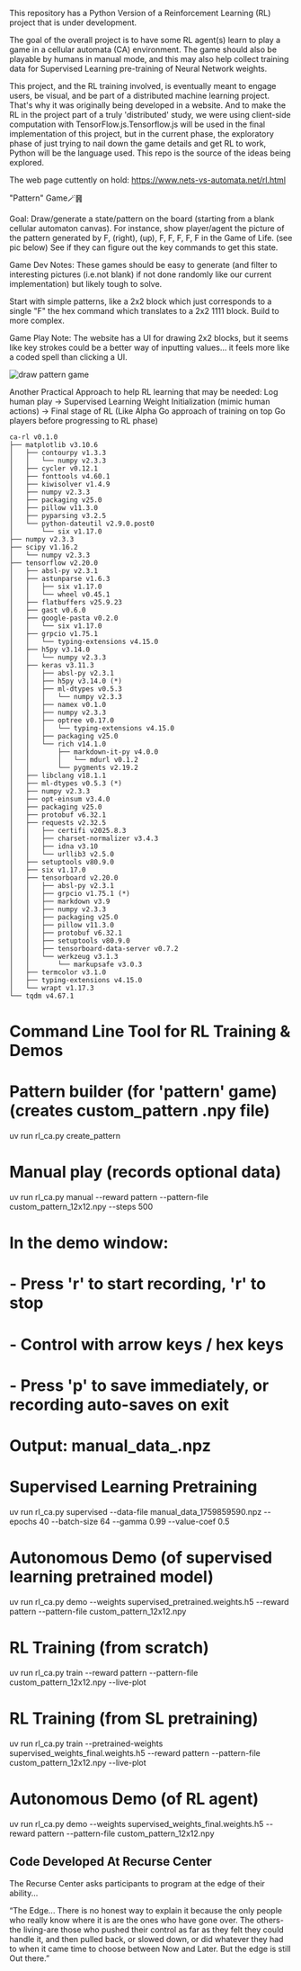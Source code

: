 This repository has a Python Version of a Reinforcement Learning (RL) project that is under development.

The goal of the overall project is to have some RL agent(s) learn to play a game in a cellular automata (CA) environment. The game should also be playable by humans in manual mode, and this may also help collect training data for Supervised Learning pre-training of Neural Network weights.

This project, and the RL training involved, is eventually meant to engage users, be visual, and be part of a distributed machine learning project. That's why it was originally being developed in a website. And to make the RL in the project part of a truly 'distributed' study, we were using client-side computation with TensorFlow.js.Tensorflow.js will be used in the final implementation of this project, but in the current phase, the exploratory phase of just trying to nail down the game details and get RL to work, Python will be the language used. This repo is the source of the ideas being explored.

The web page cuttently on hold:
https://www.nets-vs-automata.net/rl.html


"Pattern" Game🪄䷷

Goal: Draw/generate a state/pattern on the board (starting from a blank cellular automaton canvas). 
For instance, show player/agent the picture of the pattern generated by F, (right), (up), F, F, F, F, F in the Game of Life. (see pic below)
See if they can figure out the key commands to get this state.

Game Dev Notes: These games should be easy to generate (and filter to interesting pictures (i.e.not blank) if not done randomly like our current implementation) but likely tough to solve.

Start with simple patterns, like a 2x2 block which just corresponds to a single "F" the hex command which translates to a 2x2 1111 block. Build to more complex.

Game Play Note: The website has a UI for drawing 2x2 blocks, but it seems like key strokes could be a better way of inputting values... it feels more like a coded spell than clicking a UI.

![draw pattern game](F_left_up_F_F_F_F_F.png)

Another Practical Approach to help RL learning that may be needed:
Log human play -> Supervised Learning Weight Initialization (mimic human actions) -> Final stage of RL 
(Like Alpha Go approach of training on top Go players before progressing to RL phase)

```
ca-rl v0.1.0
├── matplotlib v3.10.6
│   ├── contourpy v1.3.3
│   │   └── numpy v2.3.3
│   ├── cycler v0.12.1
│   ├── fonttools v4.60.1
│   ├── kiwisolver v1.4.9
│   ├── numpy v2.3.3
│   ├── packaging v25.0
│   ├── pillow v11.3.0
│   ├── pyparsing v3.2.5
│   └── python-dateutil v2.9.0.post0
│       └── six v1.17.0
├── numpy v2.3.3
├── scipy v1.16.2
│   └── numpy v2.3.3
├── tensorflow v2.20.0
│   ├── absl-py v2.3.1
│   ├── astunparse v1.6.3
│   │   ├── six v1.17.0
│   │   └── wheel v0.45.1
│   ├── flatbuffers v25.9.23
│   ├── gast v0.6.0
│   ├── google-pasta v0.2.0
│   │   └── six v1.17.0
│   ├── grpcio v1.75.1
│   │   └── typing-extensions v4.15.0
│   ├── h5py v3.14.0
│   │   └── numpy v2.3.3
│   ├── keras v3.11.3
│   │   ├── absl-py v2.3.1
│   │   ├── h5py v3.14.0 (*)
│   │   ├── ml-dtypes v0.5.3
│   │   │   └── numpy v2.3.3
│   │   ├── namex v0.1.0
│   │   ├── numpy v2.3.3
│   │   ├── optree v0.17.0
│   │   │   └── typing-extensions v4.15.0
│   │   ├── packaging v25.0
│   │   └── rich v14.1.0
│   │       ├── markdown-it-py v4.0.0
│   │       │   └── mdurl v0.1.2
│   │       └── pygments v2.19.2
│   ├── libclang v18.1.1
│   ├── ml-dtypes v0.5.3 (*)
│   ├── numpy v2.3.3
│   ├── opt-einsum v3.4.0
│   ├── packaging v25.0
│   ├── protobuf v6.32.1
│   ├── requests v2.32.5
│   │   ├── certifi v2025.8.3
│   │   ├── charset-normalizer v3.4.3
│   │   ├── idna v3.10
│   │   └── urllib3 v2.5.0
│   ├── setuptools v80.9.0
│   ├── six v1.17.0
│   ├── tensorboard v2.20.0
│   │   ├── absl-py v2.3.1
│   │   ├── grpcio v1.75.1 (*)
│   │   ├── markdown v3.9
│   │   ├── numpy v2.3.3
│   │   ├── packaging v25.0
│   │   ├── pillow v11.3.0
│   │   ├── protobuf v6.32.1
│   │   ├── setuptools v80.9.0
│   │   ├── tensorboard-data-server v0.7.2
│   │   └── werkzeug v3.1.3
│   │       └── markupsafe v3.0.3
│   ├── termcolor v3.1.0
│   ├── typing-extensions v4.15.0
│   └── wrapt v1.17.3
└── tqdm v4.67.1
```

# Command Line Tool for RL Training & Demos


# Pattern builder (for 'pattern' game) (creates custom_pattern .npy file)
uv run rl_ca.py create_pattern

# Manual play (records optional data) 
uv run rl_ca.py manual --reward pattern --pattern-file custom_pattern_12x12.npy --steps 500
# In the demo window:
#  - Press 'r' to start recording, 'r' to stop
#  - Control with arrow keys / hex keys
#  - Press 'p' to save immediately, or recording auto-saves on exit
# Output: manual_data_<timestamp>.npz

# Supervised Learning Pretraining
uv run rl_ca.py supervised --data-file manual_data_1759859590.npz --epochs 40 --batch-size 64 --gamma 0.99 --value-coef 0.5

# Autonomous Demo (of supervised learning pretrained model)
uv run rl_ca.py demo --weights supervised_pretrained.weights.h5 --reward pattern --pattern-file custom_pattern_12x12.npy

# RL Training (from scratch)
uv run rl_ca.py train --reward pattern --pattern-file custom_pattern_12x12.npy --live-plot

# RL Training (from SL pretraining)
uv run rl_ca.py train --pretrained-weights supervised_weights_final.weights.h5 --reward pattern --pattern-file custom_pattern_12x12.npy --live-plot

# Autonomous Demo (of RL agent)
uv run rl_ca.py demo --weights supervised_weights_final.weights.h5 --reward pattern --pattern-file custom_pattern_12x12.npy








## Code Developed At Recurse Center
The Recurse Center asks participants to program at the edge of their ability...

“The Edge... There is no honest way to explain it because the only people who really know where it is are the ones who have gone over. The others-the living-are those who pushed their control as far as they felt they could handle it, and then pulled back, or slowed down, or did whatever they had to when it came time to choose between Now and Later. But the edge is still Out there.”